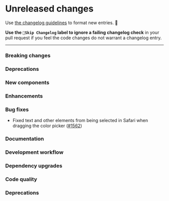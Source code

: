 # Unreleased changes

Use [the changelog guidelines](https://git.io/polaris-changelog-guidelines) to format new entries. 💜

**Use the `🤖Skip Changelog` label to ignore a failing changelog check** in your pull request if you feel the code changes do not warrant a changelog entry.

---

### Breaking changes

### Deprecations

### New components

### Enhancements

### Bug fixes

- Fixed text and other elements from being selected in Safari when dragging the color picker ([#1562](https://github.com/Shopify/polaris-react/pull/1562))

### Documentation

### Development workflow

### Dependency upgrades

### Code quality

### Deprecations
